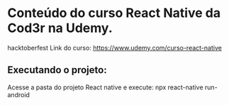 # Conteúdo do curso React Native da Cod3r na Udemy.
hacktoberfest
Link do curso: https://www.udemy.com/curso-react-native
## Executando o projeto:
Acesse a pasta do projeto React native e execute: npx react-native run-android
